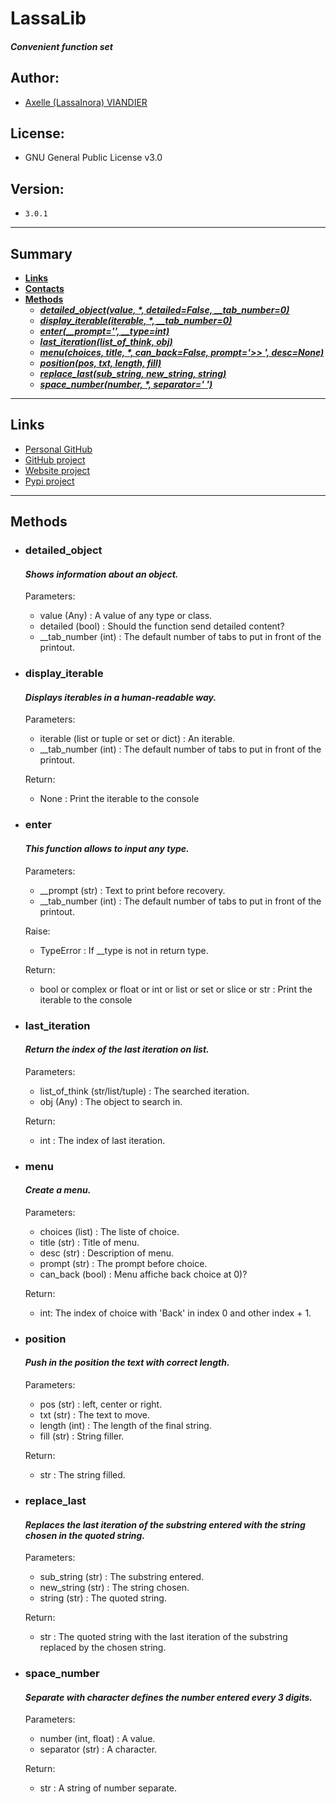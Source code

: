 # LassaLib

#### _Convenient function set_

Author:
-------
- [Axelle (LassaInora) VIANDIER](mailto:axelleviandier@lassainora.fr)

License:
--------
- GNU General Public License v3.0

Version:
--------
- `3.0.1`

--------
## Summary

- **[Links](#links)**
- **[Contacts](#contacts)**
- **[Methods](#methods)**
  - ***[detailed_object(value, *, detailed=False, __tab_number=0)](#detailed_object)***
  - ***[display_iterable(iterable, *, __tab_number=0)](#display_iterable)***
  - ***[enter(__prompt='', __type=int)](#enter)***
  - ***[last_iteration(list_of_think, obj)](#last_iteration)***
  - ***[menu(choices, title, *, can_back=False, prompt='>> ', desc=None)](#menu)***
  - ***[position(pos, txt, length, fill)](#position)***
  - ***[replace_last(sub_string, new_string, string)](#replace_last)***
  - ***[space_number(number, *, separator=' ')](#space_number)***
--------

## Links

- [Personal GitHub](https://github.com/LassaInora)
- [GitHub project](https://github.com/LassaInora/LassaLib)
- [Website project](https://lassainora.fr/projets/librairies/LassaLib)
- [Pypi project](https://pypi.org/project/LassaLib/)

--------
## Methods

- ### detailed_object
  #### _Shows information about an object._

  Parameters:
  - value (Any) : A value of any type or class.
  - detailed (bool) : Should the function send detailed content?
  - __tab_number (int) : The default number of tabs to put in front of the printout.

- ### display_iterable
  #### _Displays iterables in a human-readable way._

  Parameters:
  - iterable (list or tuple or set or dict) : An iterable.
  - __tab_number (int) : The default number of tabs to put in front of the printout.

  Return:
  - None : Print the iterable to the console

- ### enter
  #### _This function allows to input any type._

  Parameters:
  - __prompt (str) : Text to print before recovery.
  - __tab_number (int) : The default number of tabs to put in front of the printout.

  Raise:
  - TypeError : If __type is not in return type.

  Return:
  - bool or complex or float or int or list or set or slice or str : Print the iterable to the console

- ### last_iteration
  #### _Return the index of the last iteration on list._

  Parameters:
  - list_of_think (str/list/tuple) : The searched iteration.
  - obj (Any) : The object to search in.

  Return:
  - int : The index of last iteration.

- ### menu
  #### _Create a menu._

  Parameters:
  - choices (list) : The liste of choice.
  - title (str) : Title of menu.
  - desc (str) : Description of menu.
  - prompt (str) : The prompt before choice.
  - can_back (bool) : Menu affiche back choice at 0)?

  Return:
  - int: The index of choice with 'Back' in index 0 and other index + 1.

- ### position
  #### _Push in the position the text with correct length._

  Parameters:
  - pos (str) : left, center or right.
  - txt (str) : The text to move.
  - length (int) : The length of the final string.
  - fill (str) : String filler.

  Return:
  - str : The string filled.

- ### replace_last
  #### _Replaces the last iteration of the substring entered with the string chosen in the quoted string._

  Parameters:
  - sub_string (str) : The substring entered.
  - new_string (str) : The string chosen.
  - string (str) : The quoted string.

  Return:
  - str : The quoted string with the last iteration of the substring replaced by the chosen string.

- ### space_number
  #### _Separate with character defines the number entered every 3 digits._

  Parameters:
  - number (int, float) : A value.
  - separator (str) : A character.

  Return:
  - str : A string of number separate.
